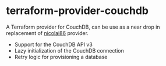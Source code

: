 # terraform-provider-couchdb

A Terraform provider for CouchDB, can be use as a near drop in replacement of [nicolai86](https://github.com/nicolai86/terraform-provider-couchdb) provider.


* Support for the CouchDB API v3
* Lazy initialization of the CouchDB connection
* Retry logic for provisioning a database